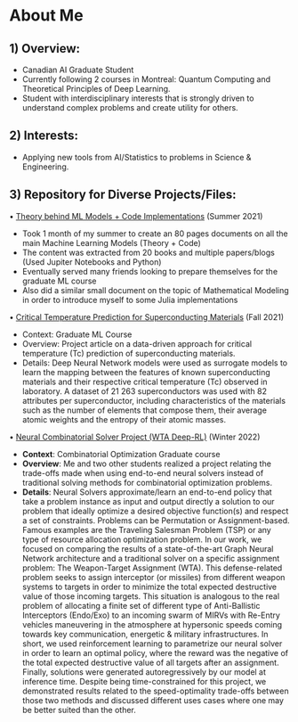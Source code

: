 # About Me





## 1) Overview:

- Canadian AI Graduate Student 
- Currently following 2 courses in Montreal: Quantum Computing and Theoretical Principles of Deep Learning. 
- Student with interdisciplinary interests that is strongly driven to understand complex problems and create utility for others.





## 2) Interests:

- Applying new tools from AI/Statistics to problems in Science & Engineering. 




## 3) Repository for Diverse Projects/Files:


• [Theory behind ML Models + Code Implementations](link:____) (Summer 2021)  

- Took 1 month of my summer to create an 80 pages documents on all the main Machine Learning Models (Theory + Code)
- The content was extracted from 20 books and multiple papers/blogs (Used Jupiter Notebooks and Python)
- Eventually served many friends looking to prepare themselves for the graduate ML course
- Also did a similar small document on the topic of Mathematical Modeling in order to introduce myself to some Julia implementations


•	[Critical Temperature Prediction for Superconducting Materials](link:____) (Fall 2021)

- Context: Graduate ML Course
- Overview: Project article on a data-driven approach for critical temperature (Tc) prediction of superconducting materials. 
- Details: Deep Neural Network models were used as surrogate models to learn the mapping between the features of known superconducting materials and their respective critical temperature (Tc) observed in laboratory.  A dataset of 21 263 superconductors was used with 82 attributes per superconductor, including characteristics of the materials such as the number of elements that compose them, their average atomic weights and the entropy of their atomic masses.






•	[Neural Combinatorial Solver Project (WTA Deep-RL)](link:____) (Winter 2022)

- **Context**: Combinatorial Optimization Graduate course 
- **Overview**: Me and two other students realized a project relating the trade-offs made when using end-to-end neural solvers instead of traditional solving methods for combinatorial optimization problems. 
- **Details**: Neural Solvers approximate/learn an end-to-end policy that take a problem instance as input and output directly a solution to our problem that ideally optimize a desired objective function(s) and respect a set of constraints.  Problems can be Permutation or Assignment-based. Famous examples are the Traveling Salesman Problem (TSP) or any type of resource allocation optimization problem. In our work, we focused on comparing the results of a state-of-the-art Graph Neural Network architecture and a traditional solver on a specific assignment problem: The Weapon-Target Assignment (WTA). This defense-related problem seeks to assign interceptor (or missiles) from different weapon systems to targets in order to minimize the total expected destructive value of those incoming targets.  This situation is analogous to the real problem of allocating a finite set of different type of Anti-Ballistic Interceptors (Endo/Exo) to an incoming swarm of MIRVs with Re-Entry vehicles maneuvering in the atmosphere at hypersonic speeds coming towards key communication, energetic & military infrastructures. In short, we used reinforcement learning to parametrize our neural solver in order to learn an optimal policy, where the reward was the negative of the total expected destructive value of all targets after an assignment. Finally, solutions were generated autoregressively by our model at inference time. Despite being time-constrained for this project, we demonstrated results related to the speed-optimality trade-offs between those two methods and discussed different uses cases where one may be better suited than the other.
